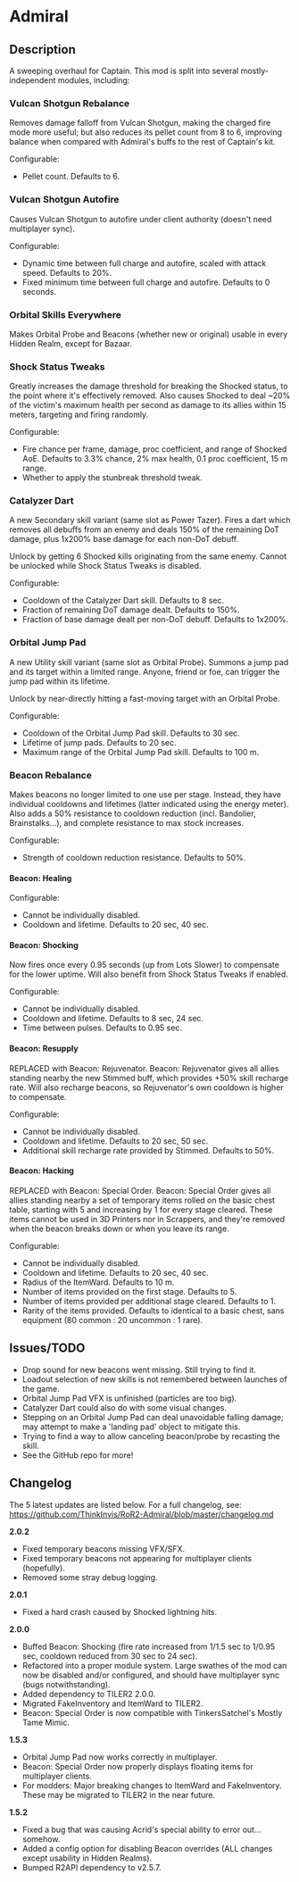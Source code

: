 # Admiral

## Description

A sweeping overhaul for Captain. This mod is split into several mostly-independent modules, including:

### Vulcan Shotgun Rebalance

Removes damage falloff from Vulcan Shotgun, making the charged fire mode more useful; but also reduces its pellet count from 8 to 6, improving balance when compared with Admiral's buffs to the rest of Captain's kit.

Configurable:
- Pellet count. Defaults to 6.

### Vulcan Shotgun Autofire

Causes Vulcan Shotgun to autofire under client authority (doesn't need multiplayer sync).

Configurable:
- Dynamic time between full charge and autofire, scaled with attack speed. Defaults to 20%.
- Fixed minimum time between full charge and autofire. Defaults to 0 seconds.

### Orbital Skills Everywhere

Makes Orbital Probe and Beacons (whether new or original) usable in every Hidden Realm, except for Bazaar.

### Shock Status Tweaks

Greatly increases the damage threshold for breaking the Shocked status, to the point where it's effectively removed. Also causes Shocked to deal ~20% of the victim's maximum health per second as damage to its allies within 15 meters, targeting and firing randomly.

Configurable:
- Fire chance per frame, damage, proc coefficient, and range of Shocked AoE. Defaults to 3.3% chance, 2% max health, 0.1 proc coefficient, 15 m range.
- Whether to apply the stunbreak threshold tweak.

### Catalyzer Dart

A new Secondary skill variant (same slot as Power Tazer). Fires a dart which removes all debuffs from an enemy and deals 150% of the remaining DoT damage, plus 1x200% base damage for each non-DoT debuff.

Unlock by getting 6 Shocked kills originating from the same enemy. Cannot be unlocked while Shock Status Tweaks is disabled.

Configurable:
- Cooldown of the Catalyzer Dart skill. Defaults to 8 sec.
- Fraction of remaining DoT damage dealt. Defaults to 150%.
- Fraction of base damage dealt per non-DoT debuff. Defaults to 1x200%.

### Orbital Jump Pad

A new Utility skill variant (same slot as Orbital Probe). Summons a jump pad and its target within a limited range. Anyone, friend or foe, can trigger the jump pad within its lifetime.

Unlock by near-directly hitting a fast-moving target with an Orbital Probe.

Configurable:
- Cooldown of the Orbital Jump Pad skill. Defaults to 30 sec.
- Lifetime of jump pads. Defaults to 20 sec.
- Maximum range of the Orbital Jump Pad skill. Defaults to 100 m.

### Beacon Rebalance

Makes beacons no longer limited to one use per stage. Instead, they have individual cooldowns and lifetimes (latter indicated using the energy meter). Also adds a 50% resistance to cooldown reduction (incl. Bandolier, Brainstalks...), and complete resistance to max stock increases.

Configurable:
- Strength of cooldown reduction resistance. Defaults to 50%.

#### Beacon: Healing

Configurable:
- Cannot be individually disabled.
- Cooldown and lifetime. Defaults to 20 sec, 40 sec.

#### Beacon: Shocking

Now fires once every 0.95 seconds (up from Lots Slower) to compensate for the lower uptime. Will also benefit from Shock Status Tweaks if enabled.

Configurable:
- Cannot be individually disabled.
- Cooldown and lifetime. Defaults to 8 sec, 24 sec.
- Time between pulses. Defaults to 0.95 sec.

#### Beacon: Resupply

REPLACED with Beacon: Rejuvenator. Beacon: Rejuvenator gives all allies standing nearby the new Stimmed buff, which provides +50% skill recharge rate. Will also recharge beacons, so Rejuvenator's own cooldown is higher to compensate.

Configurable:
- Cannot be individually disabled.
- Cooldown and lifetime. Defaults to 20 sec, 50 sec.
- Additional skill recharge rate provided by Stimmed. Defaults to 50%.

#### Beacon: Hacking

REPLACED with Beacon: Special Order. Beacon: Special Order gives all allies standing nearby a set of temporary items rolled on the basic chest table, starting with 5 and increasing by 1 for every stage cleared. These items cannot be used in 3D Printers nor in Scrappers, and they're removed when the beacon breaks down or when you leave its range.

Configurable:
- Cannot be individually disabled.
- Cooldown and lifetime. Defaults to 20 sec, 40 sec.
- Radius of the ItemWard. Defaults to 10 m.
- Number of items provided on the first stage. Defaults to 5.
- Number of items provided per additional stage cleared. Defaults to 1.
- Rarity of the items provided. Defaults to identical to a basic chest, sans equipment (80 common : 20 uncommon : 1 rare).

## Issues/TODO

- Drop sound for new beacons went missing. Still trying to find it.
- Loadout selection of new skills is not remembered between launches of the game.
- Orbital Jump Pad VFX is unfinished (particles are too big).
- Catalyzer Dart could also do with some visual changes.
- Stepping on an Orbital Jump Pad can deal unavoidable falling damage; may attempt to make a 'landing pad' object to mitigate this.
- Trying to find a way to allow canceling beacon/probe by recasting the skill.
- See the GitHub repo for more!

## Changelog

The 5 latest updates are listed below. For a full changelog, see: https://github.com/ThinkInvis/RoR2-Admiral/blob/master/changelog.md

**2.0.2**

- Fixed temporary beacons missing VFX/SFX.
- Fixed temporary beacons not appearing for multiplayer clients (hopefully).
- Removed some stray debug logging.

**2.0.1**

- Fixed a hard crash caused by Shocked lightning hits.

**2.0.0**

- Buffed Beacon: Shocking (fire rate increased from 1/1.5 sec to 1/0.95 sec, cooldown reduced from 30 sec to 24 sec).
- Refactored into a proper module system. Large swathes of the mod can now be disabled and/or configured, and should have multiplayer sync (bugs notwithstanding).
- Added dependency to TILER2 2.0.0.
- Migrated FakeInventory and ItemWard to TILER2.
- Beacon: Special Order is now compatible with TinkersSatchel's Mostly Tame Mimic.

**1.5.3**

- Orbital Jump Pad now works correctly in multiplayer.
- Beacon: Special Order now properly displays floating items for multiplayer clients.
- For modders: Major breaking changes to ItemWard and FakeInventory. These may be migrated to TILER2 in the near future.

**1.5.2**

- Fixed a bug that was causing Acrid's special ability to error out... somehow.
- Added a config option for disabling Beacon overrides (ALL changes except usability in Hidden Realms).
- Bumped R2API dependency to v2.5.7.